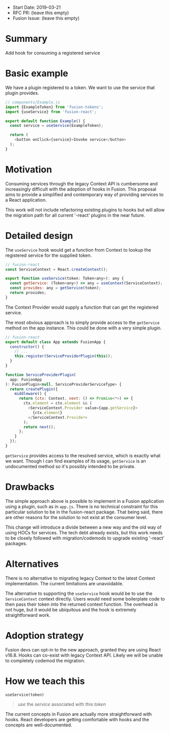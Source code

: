 * Start Date: 2019-03-21
* RFC PR: (leave this empty)
* Fusion Issue: (leave this empty)

# Summary

Add hook for consuming a registered service


# Basic example

We have a plugin registered to a token. We want to use the service that plugin provides.

```javascript
// components/Example.js
import {ExampleToken} from 'fusion-tokens';
import {useService} from 'fusion-react';

export default function Example() {
  const service = useService(ExampleToken);

  return (
    <button onClick={service}>Invoke service</button>
  );
}
```

# Motivation

Consuming services through the legacy Context API is cumbersome and increasingly difficult with the adoption of hooks in Fusion. This proposal aims to provide a simplified and contemporary way of providing services to a React application.

This work will not include refactoring existing plugins to hooks but will allow the migration path for all current '-react' plugins in the near future.

# Detailed design

The `useService` hook would get a function from Context to lookup the registered service for the supplied token.

```javascript
// fusion-react
const ServiceContext = React.createContext();

export function useService(token: Token<any>): any {
  const getService: (Token<any>) => any = useContext(ServiceContext);
  const provides: any = getService(token);
  return provides;
}
```

The Context Provider would supply a function that can get the registered service.

The most obvious approach is to simply provide access to the `getService` method on the app instance. This could be done with a very simple plugin.

```javascript
// fusion-react
export default class App extends FusionApp {
  constructor() {
    // ...
    this.register(ServiceProviderPlugin(this));
  }
}

function ServiceProviderPlugin(
  app: FusionApp
): FusionPlugin<null, ServiceProviderServiceType> {
  return createPlugin({
    middleware() {
      return (ctx: Context, next: () => Promise<*>) => {
        ctx.element = ctx.element && (
          <ServiceContext.Provider value={app.getService}>
            {ctx.element}
          </ServiceContext.Provider>
        );
        return next();
      };
    }
  });
}
```

`getService` provides access to the resolved service, which is exactly what we want. Though I can find examples of its usage, `getService` is an undocumented method so it's possibly intended to be private.

# Drawbacks

The simple approach above is possible to implement in a Fusion application using a plugin, such as in `app.js`. There is no technical constraint for this particular solution to be in the fusion-react package. That being said, there are other reasons for the solution to not exist at the consumer level.

This change will introduce a divide between a new way and the old way of using HOCs for services. The tech debt already exists, but this work needs to be closely followed with migration/codemods to upgrade existing '-react' packages.

# Alternatives

There is no alternative to migrating legacy Context to the latest Context implementation. The current limitations are unavoidable.

The alternative to supporting the `useService` hook would be to use the `ServiceContext` context directly. Users would need some boilerplate code to then pass their token into the returned context function. The overhead is not huge, but it would be ubiquitous and the hook is extremely straightforward work.

# Adoption strategy

Fusion devs can opt-in to the new approach, granted they are using React v16.8. Hooks can co-exist with legacy Context API. Likely we will be unable to completely codemod the migration.

# How we teach this

`useService(token)`

> *use* the *service* associated with this *token*

The current concepts in Fusion are actually more straightforward with hooks. React developers are getting comfortable with hooks and the concepts are well-documented.